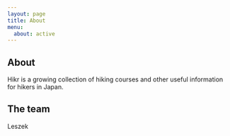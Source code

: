 ```yaml
---
layout: page
title: About
menu:
  about: active
---
```


<section>
<h1>About</h1>

Hikr is a growing collection of hiking courses and other useful information for hikers in Japan.



</section>

<section>
<h2>The team</h2>

Leszek

</section>